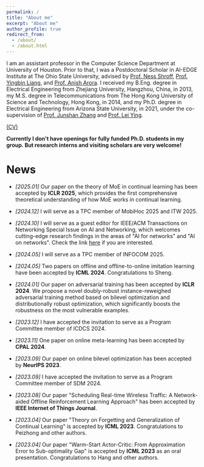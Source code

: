 ```yaml
---
permalink: /
title: "About me"
excerpt: "About me"
author_profile: true
redirect_from: 
  - /about/
  - /about.html
---
```


I am an assistant professor in the Computer Science Department at University of Houston. Prior to that, I was a Postdoctoral Scholar in AI-EDGE Institute at The Ohio State University, advised by [Prof. Ness Shroff](http://newslab.ece.ohio-state.edu/home/index.html), [Prof. Yingbin Liang](https://sites.google.com/view/yingbinliang/home), and [Prof. Anish Arora](https://cse.osu.edu/people/arora.9). I received my B.Eng. degree in Electrical Engineering from Zhejiang University, Hangzhou, China, in 2013, my M.S. degree in Telecommunications from The Hong Kong University of Science and Technology, Hong Kong, in 2014, and my Ph.D. degree in Electrical Engineering from Arizona State University, in 2021, under the co-supervision of [Prof. Junshan Zhang](https://faculty.engineering.ucdavis.edu/jzhang/) and [Prof. Lei Ying](https://leiying.engin.umich.edu/).

[(CV)](https://www.dropbox.com/scl/fi/b8yzmyzb42fcoec6d5jcx/cv.pdf?rlkey=wr4bqp6k3r39f2b14ody5hj6t&dl=0) 

**Currently I don't have openings for fully funded Ph.D. students in my group. But research interns and visiting scholars are very welcome!**



News
======

* *[2025.01]* Our paper on the theory of MoE in continual learning has been accepted by **ICLR 2025**, which provides the first comprehensive theoretical understanding of how MoE works in continual learning. 

* *[2024.12]* I will serve as a TPC member of MobiHoc 2025 and ITW 2025.

* *[2024.10]* I will serve as a guest editor for IEEE/ACM Transactions on Networking Special Issue on AI and Networking, which welcomes cutting-edge research findings in the areas of "AI for networks" and "AI on networks". Check the link [here](https://www.comsoc.org/publications/journals/ieeeacm-tnet/ieeeacm-transactions-networking-call-papers) if you are interested.  

* *[2024.05]* I will serve as a TPC member of INFOCOM 2025.

* *[2024.05]* Two papers on offline and offline-to-online imitation learning have been accepted by **ICML 2024**. Congratulations to Sheng.

* *[2024.01]* Our paper on adversarial training has been accepted by **ICLR 2024**. We propose a novel doubly-robust instance-reweighed adversarial training method based on bilevel optimization and distributionally robust optimization, which significantly boosts the robustness on the most vulnerable examples.

* *[2023.12]* I have accepted the invitation to serve as a Program Committee member of ICDCS 2024.

* *[2023.11]* One paper on online meta-learning has been accepted by **CPAL 2024**.

* *[2023.09]* Our paper on online bilevel optimization has been accepted by **NeurIPS 2023**.

* *[2023.09]* I have accepted the invitation to serve as a Program Committee member of SDM 2024.

* *[2023.08]* Our paper "Scheduling Real-time Wireless Traffic: A Network-aided Offline Reinforcement Learning Approach" has been accepted by **IEEE Internet of Things Journal**.

* *[2023.04]* Our paper "Theory on Forgetting and Generalization of Continual Learning" is accepted by **ICML 2023**. Congratulations to Peizhong and other authors. 

* *[2023.04]* Our paper "Warm-Start Actor-Critic: From Approximation Error to Sub-optimality Gap" is accepted by **ICML 2023** as an oral presentation. Congratulations to Hang and other authors. 





